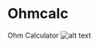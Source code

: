 # Ohmcalc
Ohm Calculator
![alt text](https://github.com/prhckspc/Ohmcalc/screenshots/1.jpg?raw=true) <br>